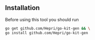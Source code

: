 ## Installation

Before using this tool you should run

```bash
go get github.com/Hepri/go-kit-gen && \
go install github.com/Hepri/go-kit-gen
```